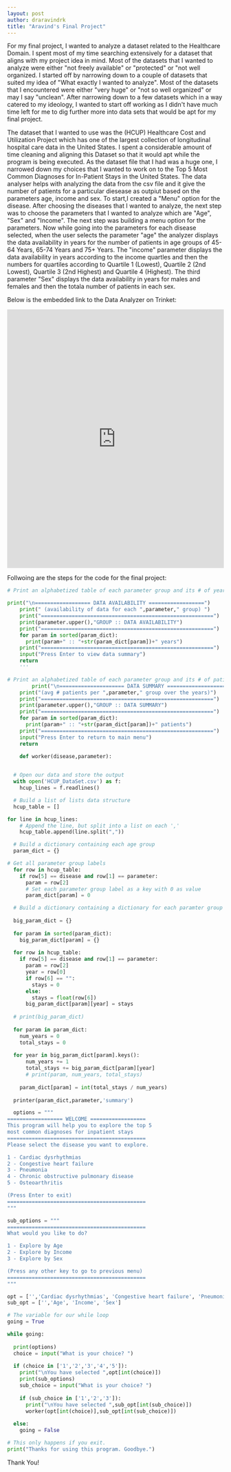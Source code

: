 ```yaml
---
layout: post
author: draravindrk
title: "Aravind's Final Project"
---
```


For my final project, I wanted to analyze a dataset related to the Healthcare Domain. I spent most of my time searching extensively
for a dataset that aligns with my project idea in mind. Most of the datasets that I wanted to analyze were either 
"not freely available" or "protected" or "not well organized. I started off by narrowing down to a couple of datasets that suited 
my idea of  "What exactly I wanted to analyze". Most of the datasets that I encountered were either "very huge" or 
"not so well organized" or may I say "unclean". After narrowing down to a few datasets which in a way catered to 
my ideology, I wanted to start off working as I didn't have much time left for me to dig further more into data sets
that would be apt for my final project.

The dataset that I wanted to use was the (HCUP) Healthcare Cost and Utilization Project which has one of the largest
collection of longitudinal hospital care data in the United States. I spent a considerable amount of time cleaning and aligning
this Dataset so that it would apt while the program is being executed. As the dataset file that I had was a huge one, I narrowed down my
choices that I wanted to work on to the Top 5 Most Common Diagnoses for In-Patient Stays in the United States. The data analyser 
helps with analyzing the data from the csv file and it give the number of patients for a particular diesease as outpiut based on 
the parameters age, income and sex. To start,I created a "Menu" option for the disease. After choosing the diseases that I wanted to 
analyze, the next step was to choose the parameters that I wanted to analyze which are "Age", "Sex" and "Income".
The next step was building a menu option for the parameters. Now while going into the parameters for each disease selected, 
when the user selects the parameter "age" the analyzer displays the data availability in years for the number of patients in 
age groups of 45-64 Years, 65-74 Years and 75+ Years. The "income" parameter displays the data availability in years 
according to the income quartles and then the numbers for quartiles according to Quartile 1 (Lowest), Quartile 2 (2nd Lowest), 
Quartile 3 (2nd Highest) and Quartile 4 (Highest). The third parameter "Sex" displays the data availability in years 
for males and females and then the totala number of patients in each sex.

Below is the embedded link to the Data Analyzer on Trinket:

<iframe src="https://trinket.io/embed/python3/eff3b349ce" width="100%" height="600" frameborder="0" marginwidth="0" marginheight="0" allowfullscreen></iframe>

Follwoing are the steps for the code for the final project:

 
```python
# Print an alphabetized table of each parameter group and its # of years, separated by tabs

print("\n================== DATA AVAILABILITY ==================")
    print(" (availability of data for each ",parameter," group) ")
    print("========================================================")
    print(parameter.upper(),"GROUP :: DATA AVAILABILITY")
    print("========================================================")
    for param in sorted(param_dict):
      print(param+" :: "+str(param_dict[param])+" years")
    print("========================================================")
    input("Press Enter to view data summary")
    return
    '''
```
    
```python
# Print an alphabetized table of each parameter group and its # of patients, averaged over the years
        print("\n===================== DATA SUMMARY =====================")
    print("(avg # patients per ",parameter," group over the years)")
    print("========================================================")
    print(parameter.upper(),"GROUP :: DATA SUMMARY")
    print("========================================================")
    for param in sorted(param_dict):
      print(param+" :: "+str(param_dict[param])+" patients")
    print("========================================================")
    input("Press Enter to return to main menu")
    return
```
   
```python
    def worker(disease,parameter):
    
```
  
```python
  # Open our data and store the output
  with open('HCUP_DataSet.csv') as f:
    hcup_lines = f.readlines()
```
    
```python
  # Build a list of lists data structure
  hcup_table = []
```

```python
for line in hcup_lines:
    # Append the line, but split into a list on each ','
    hcup_table.append(line.split(","))
```

```python 
  # Build a dictionary containing each age group 
  param_dict = {}
```

```python
# Get all parameter group labels
  for row in hcup_table:
    if row[5] == disease and row[1] == parameter:
      param = row[2]
      # Set each parameter group label as a key with 0 as value
      param_dict[param] = 0
```  
      
```python
  # Build a dictionary containing a dictionary for each paramter group containing number of years and total hospitalizations value (the sum of all stays that happened in that parameter group
  
  big_param_dict = {}
  
  for param in sorted(param_dict):
    big_param_dict[param] = {}
  
  for row in hcup_table:
    if row[5] == disease and row[1] == parameter:
      param = row[2]
      year = row[0]
      if row[6] == "":
        stays = 0
      else:
        stays = float(row[6])
      big_param_dict[param][year] = stays
      
  # print(big_param_dict)
  
  for param in param_dict:
    num_years = 0
    total_stays = 0
    
  for year in big_param_dict[param].keys():
      num_years += 1
      total_stays += big_param_dict[param][year]
      # print(param, num_years, total_stays)
    
    param_dict[param] = int(total_stays / num_years)
  
  printer(param_dict,parameter,'summary')
```
  
  
```python
  options = """
================== WELCOME ==================
This program will help you to explore the top 5
most common diagnoses for inpatient stays
=============================================
Please select the disease you want to explore.

1 - Cardiac dysrhythmias
2 - Congestive heart failure
3 - Pneumonia
4 - Chronic obstructive pulmonary disease
5 - Osteoarthritis

(Press Enter to exit)
=============================================
"""

sub_options = """
=============================================
What would you like to do?

1 - Explore by Age
2 - Explore by Income
3 - Explore by Sex

(Press any other key to go to previous menu) 
=============================================
"""

opt = ['','Cardiac dysrhythmias', 'Congestive heart failure', 'Pneumonia', 'COPD', 'Osteoarthritis']
sub_opt = ['','Age', 'Income', 'Sex']
```

```python
# The variable for our while loop  
going = True

while going:
  
  print(options)
  choice = input("What is your choice? ")
  
  if (choice in ['1','2','3','4','5']):
    print("\nYou have selected ",opt[int(choice)])
    print(sub_options)
    sub_choice = input("What is your choice? ")
    
    if (sub_choice in ['1','2','3']):
      print("\nYou have selected ",sub_opt[int(sub_choice)])
      worker(opt[int(choice)],sub_opt[int(sub_choice)])
    
  else:
    going = False
```

```python
# This only happens if you exit.
print("Thanks for using this program. Goodbye.")
```

Thank You!
